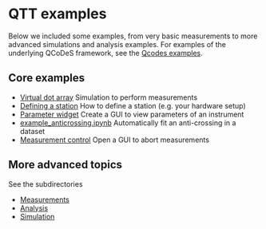 # QTT examples

Below we included some examples, from very basic measurements to more advanced simulations 
and analysis examples. For examples of the underlying QCoDeS framework, see 
the [Qcodes examples](https://github.com/QCoDeS/Qcodes/tree/master/docs/examples).

## Core examples

* [Virtual dot array](example_virtual_dot_array.ipynb) Simulation to perform measurements
* [Defining a station](measurements/example_station.ipynb) How to define a station (e.g. your hardware setup)
* [Parameter widget](measurements/example_param_widget.py) Create a GUI to view parameters of an instrument
* [example_anticrossing.ipynb](analysis/example_anticrossing.ipynb) Automatically fit an anti-crossing in a dataset
* [Measurement control](measurements/example_measurement_control.py) Open a GUI to abort measurements

## More advanced topics

See the subdirectories

* [Measurements](measurements/)
* [Analysis](analysis/)
* [Simulation](simulation/)


